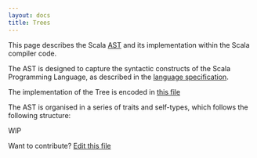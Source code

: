 ```yaml
---
layout: docs
title: Trees
---
```


This page describes the Scala [AST]() and its implementation within the Scala compiler code. 

The AST is designed to capture the syntactic constructs of the Scala Programming Language, 
as described in the [language specification](https://www.scala-lang.org/files/archive/spec/2.12/13-syntax-summary.html).

The implementation of the Tree is encoded in [this file](https://github.com/scala/scala/blob/2.13.x/src/reflect/scala/reflect/internal/Trees.scala) 

The AST is organised in a series of traits and self-types, which follows the following structure: 

WIP

Want to contribute? [Edit this file](https://github.com/typelevel/scala/edit/typelevel-readme/src/main/resources/microsite/docs/trees.md)